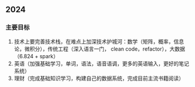 ## 2024
### 主要目标
1. 技术上要完善技术栈，在难点上加深技术护城河：数学（矩阵，概率，信息论，微积分），传统工程（深入语言一门， clean code，refactor），大数据（6.824 + spark）
2. 英语（加强基础学习，单词，语法，语音语调，更多的英语输入，更好的笔记系统）
3. 理财（完成基础知识学习，构建自己的数据系统，完成目前主流书籍阅读）